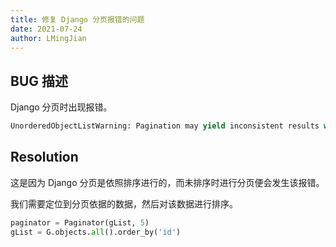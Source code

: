 ```yaml
---
title: 修复 Django 分页报错的问题
date: 2021-07-24
author: LMingJian
---
```


## BUG 描述

Django 分页时出现报错。

```python
UnorderedObjectListWarning: Pagination may yield inconsistent results with an unordered object_list: <class 'sign.models.Guest'> QuerySet.paginator = Paginator(guest_list,5)
```

## Resolution

这是因为 Django 分页是依照排序进行的，而未排序时进行分页便会发生该报错。

我们需要定位到分页依据的数据，然后对该数据进行排序。

```python
paginator = Paginator(gList, 5)
gList = G.objects.all().order_by('id')
```

